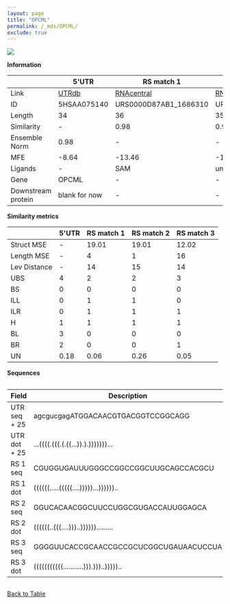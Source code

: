 ```yaml
---
layout: page
title: "OPCML"
permalink: /_mds/OPCML/
exclude: true
---
```




![](../../alns_9.28.22/aln_5HSAA075140_0.988.png?raw=true)


**Information**

| | 5'UTR       | RS match 1   | RS match 2  | RS match 3 |
| ---- | ----------- | ----------- | ----------- | ----------- |
| Link | <a href="http://utrdb.ba.itb.cnr.it/getutr/5HSAA075140/1" target="_blank" rel="noopener noreferrer">UTRdb</a>   | <a href="https://rnacentral.org/rna/URS0000D87AB1/1686310" target="_blank" rel="noopener noreferrer">RNAcentral</a>     |<a href="https://rnacentral.org/rna/URS0001A24B6D/1907202" target="_blank" rel="noopener noreferrer">RNAcentral</a>  | <a href="https://rnacentral.org/rna/URS0000D92E6B/1802287" target="_blank" rel="noopener noreferrer">RNAcentral</a>   |
| ID | 5HSAA075140     | URS0000D87AB1_1686310     | URS0001A24B6D_1907202     | URS0000D92E6B_1802287     |
| Length | 34     |  36    | 35   |  38    |
| Similarity | - | 0.98 | 0.98 | 0.96 |
| Ensemble Norm | 0.98 | - | - | - |
| MFE | -8.64 | -13.46 | -12.44 | -9.18 |
| Ligands | - | SAM | unknown | fluoride |
| Gene | OPCML | - | - | - |
| Downstream protein | blank for now    |    -    | -  | - |


**Similarity metrics**

| | 5'UTR       | RS match 1   | RS match 2  | RS match 3 |
| ---- | ----------- | ----------- | ----------- | ----------- |
| Struct MSE | - | 19.01 | 19.01 | 12.02 |
| Length MSE | - | 4 | 1 | 16 |
| Lev Distance | - | 14 | 15 | 14 |
| UBS| 4 | 2 | 2 | 3 |
| BS | 0 | 0 | 0 | 0 |
| ILL | 0 | 1 | 1 | 0 |
| ILR | 0 | 1 | 1 | 1 |
| H | 1 | 1 | 1 | 1 |
| BL | 3 | 0 | 0 | 0 |
| BR | 2 | 0 | 0 | 1 |
| UN | 0.18 | 0.06 | 0.26 | 0.05 |

**Sequences**


<div style="overflow-x:auto;">

<table>
<colgroup>
<col width="30%" />
<col width="70%" />
</colgroup>
<thead>
<tr class="header">
<th>Field</th>
<th>Description</th>
</tr>
</thead>
<tbody>
<tr>
<td markdown="span">UTR seq + 25 </td>
<td markdown="span"> agcgucgagATGGACAACGTGACGGTCCGGCAGG </td>
</tr>
<tr>
<td markdown="span">UTR dot + 25  </td>
<td markdown="span"> ...((((.(((.(.((...)).).)))))))...
</td>
</tr>


<tr>
<td markdown="span">RS 1 seq </td>
<td markdown="span"> CGUGGUGAUUUGGGCCGGCCGGCUUGCAGCCACGCU
</td>
</tr>


<tr>
<td markdown="span">RS 1 dot </td>
<td markdown="span"> ((((((.....(((((....)))))...))))))..
</td>
</tr>


<tr>
<td markdown="span">RS 2 seq </td>
<td markdown="span"> GGUCACAACGGCUUCCUGGCGUGACCAUUGGAGCA
</td>
</tr>


<tr>
<td markdown="span">RS 2 dot </td>
<td markdown="span"> ((((((..(((....)))..)))))).........
</td>
</tr>


<tr>
<td markdown="span">RS 3 seq </td>
<td markdown="span"> GGGGUUCACCGCAACCGCCGCUCGGCUGAUAACUCCUA
</td>
</tr>


<tr>
<td markdown="span">RS 3 dot </td>
<td markdown="span"> (((((((((((...........))).)))..)))))..
</td>
</tr>

</tbody>
</table>


</div>


[Back to Table](../../display)

